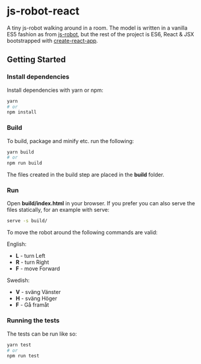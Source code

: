 # js-robot-react

A tiny js-robot walking around in a room. The model is written in a vanilla ES5 fashion as from [js-robot](https://github.com/karlhedin/js-robot), but the rest of the project is ES6, React & JSX bootstrapped with [create-react-app](https://github.com/facebookincubator/create-react-app).

## Getting Started
### Install dependencies
Install dependencies with yarn or npm:

```bash
yarn
# or 
npm install
```

### Build
To build, package and minify etc. run the following:

```bash
yarn build
# or 
npm run build
```
The files created in the build step are placed in the **build** folder.

### Run
Open **build/index.html** in your browser. If you prefer you can also serve the files statically, for an example with serve:

```bash
serve -s build/
```

To move the robot around the following commands are valid:

English:

* **L** - turn Left
* **R** - turn Right
* **F** - move Forward

Swedish:

* **V** - sväng Vänster
* **H** - sväng Höger
* **F** - Gå framåt

### Running the tests

The tests can be run like so:

```bash
yarn test
# or 
npm run test
```
